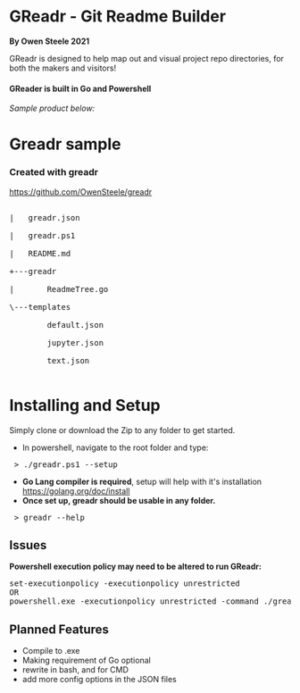 # GReadr - Git Readme Builder

 **By Owen Steele 2021**

GReadr is designed to help map out and visual project repo directories, for both the makers and visitors!

#### GReader is built in Go and Powershell

*Sample product below:*
# Greadr sample

### Created with **greadr**
https://github.com/OwenSteele/greadr
<pre><br>|   greadr.json
<br>|   greadr.ps1
<br>|   README.md
<br>+---greadr
<br>|       ReadmeTree.go
<br>\---templates
<br>        default.json
<br>        jupyter.json
<br>        text.json

</pre>
# Installing and Setup

 Simply clone or download the Zip to any folder to get started.
* In powershell, navigate to the root folder and type:
<pre> > ./greadr.ps1 --setup </pre>
* **Go Lang compiler is required**, setup will help with it's installation
https://golang.org/doc/install
* **Once set up, greadr should be usable in any folder.**
<pre> > greadr --help</pre>

 ## Issues

 **Powershell execution policy may need to be altered to run GReadr:**
<pre>set-executionpolicy -executionpolicy unrestricted<br>OR<br>powershell.exe -executionpolicy unrestricted -command ./greadr.ps1</pre>

 ## Planned Features
* Compile to .exe
* Making requirement of Go optional
* rewrite in bash, and for CMD
* add more config options in the JSON files